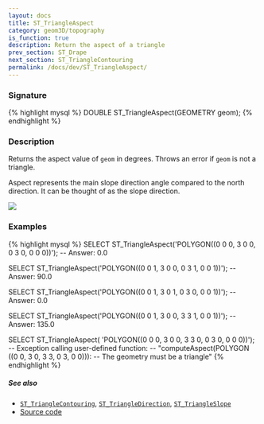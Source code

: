 ```yaml
---
layout: docs
title: ST_TriangleAspect
category: geom3D/topography
is_function: true
description: Return the aspect of a triangle
prev_section: ST_Drape
next_section: ST_TriangleContouring
permalink: /docs/dev/ST_TriangleAspect/
---
```


### Signature

{% highlight mysql %}
DOUBLE ST_TriangleAspect(GEOMETRY geom);
{% endhighlight %}

### Description

Returns the aspect value of `geom` in degrees. Throws an error if
`geom` is not a triangle.

Aspect represents the main slope direction angle compared to the
north direction. It can be thought of as the slope direction.

<img class="displayed" src="../ST_TriangleAspect_1.png"/>

### Examples

{% highlight mysql %}
SELECT ST_TriangleAspect('POLYGON((0 0 0, 3 0 0, 0 3 0, 0 0 0))');
-- Answer: 0.0

SELECT ST_TriangleAspect('POLYGON((0 0 1, 3 0 0, 0 3 1, 0 0 1))');
-- Answer: 90.0

SELECT ST_TriangleAspect('POLYGON((0 0 1, 3 0 1, 0 3 0, 0 0 1))');
-- Answer: 0.0

SELECT ST_TriangleAspect('POLYGON((0 0 1, 3 0 0, 3 3 1, 0 0 1))');
-- Answer: 135.0

SELECT ST_TriangleAspect(
    'POLYGON((0 0 0, 3 0 0, 3 3 0, 0 3 0, 0 0 0))');
-- Exception calling user-defined function:
--     "computeAspect(POLYGON ((0 0, 3 0, 3 3, 0 3, 0 0))):
--     The geometry must be a triangle"
{% endhighlight %}

##### See also

* [`ST_TriangleContouring`](../ST_TriangleContouring),
  [`ST_TriangleDirection`](../ST_TriangleDirection),
  [`ST_TriangleSlope`](../ST_TriangleSlope)
* <a href="https://github.com/orbisgis/h2gis/blob/master/h2gis-functions/src/main/java/org/h2gis/functions/spatial/topography/ST_TriangleAspect.java" target="_blank">Source code</a>
